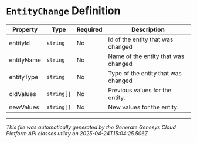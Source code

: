 # `EntityChange` Definition

| Property | Type | Required | Description |
|----------|------|----------|-------------|
| entityId | `string` | No | Id of the entity that was changed |
| entityName | `string` | No | Name of the entity that was changed |
| entityType | `string` | No | Type of the entity that was changed |
| oldValues | `string[]` | No | Previous values for the entity. |
| newValues | `string[]` | No | New values for the entity. |

---

*This file was automatically generated by the Generate Genesys Cloud Platform API classes utility on 2025-04-24T15:04:25.506Z*